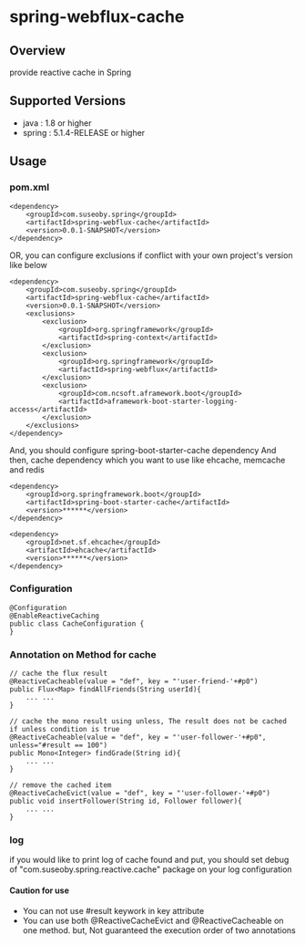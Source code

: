 # spring-webflux-cache

## Overview

provide reactive cache in Spring

## Supported Versions
* java : 1.8 or higher
* spring : 5.1.4-RELEASE or higher

## Usage
### pom.xml
	<dependency>
		<groupId>com.suseoby.spring</groupId>
		<artifactId>spring-webflux-cache</artifactId>
		<version>0.0.1-SNAPSHOT</version>
	</dependency>

OR, you can configure exclusions if conflict with your own project's version like below

	<dependency>
		<groupId>com.suseoby.spring</groupId>
		<artifactId>spring-webflux-cache</artifactId>
		<version>0.0.1-SNAPSHOT</version>
		<exclusions>
			<exclusion>
				<groupId>org.springframework</groupId>
				<artifactId>spring-context</artifactId>
			</exclusion>
			<exclusion>
				<groupId>org.springframework</groupId>
				<artifactId>spring-webflux</artifactId>
			</exclusion>
			<exclusion>
				<groupId>com.ncsoft.aframework.boot</groupId>
				<artifactId>aframework-boot-starter-logging-access</artifactId>
			</exclusion>
		</exclusions>
	</dependency>

And, you should configure spring-boot-starter-cache dependency
And then, cache dependency which you want to use like ehcache, memcache and redis

	<dependency>
	    <groupId>org.springframework.boot</groupId>
	    <artifactId>spring-boot-starter-cache</artifactId>
	    <version>******</version>
	</dependency>

	<dependency>
        <groupId>net.sf.ehcache</groupId>
		<artifactId>ehcache</artifactId>
		<version>******</version>
	</dependency>

### Configuration
	@Configuration
	@EnableReactiveCaching
	public class CacheConfiguration {
	}

### Annotation on Method for cache
	// cache the flux result
	@ReactiveCacheable(value = "def", key = "'user-friend-'+#p0")
	public Flux<Map> findAllFriends(String userId){
		... ...
	}

	// cache the mono result using unless, The result does not be cached if unless condition is true
	@ReactiveCacheable(value = "def", key = "'user-follower-'+#p0", unless="#result == 100")
	public Mono<Integer> findGrade(String id){
		... ...
	}

	// remove the cached item
	@ReactiveCacheEvict(value = "def", key = "'user-follower-'+#p0")
	public void insertFollower(String id, Follower follower){
		... ...
	}
	
### log
if you would like to print log of cache found and put, you should set debug of "com.suseoby.spring.reactive.cache" package on your log configuration

#### Caution for use
* You can not use #result keywork in key attribute
* You can use both @ReactiveCacheEvict and @ReactiveCacheable on one method. but, Not guaranteed the execution order of two annotations 



